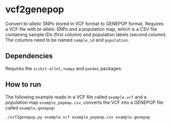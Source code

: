 # vcf2genepop
Convert bi-allelic SNPs stored in VCF format to GENEPOP format. Requires a VCF file with bi-allelic SNPs and a population map, which is a CSV file containing sample IDs (first column) and population labels (second column). The columns need to be named `sample_id` and `population`.   

## Dependencies
Requires the `scikit-allel`, `numpy` and `pandas` packages. 

## How to run
The following example reads in a VCF file called `example.vcf` and a population map `example_popmap.csv`, converts the VCF into a GENEPOP file called `example.genepop`:

`./vcf2genepop.py example.vcf example_popmap.csv example.genepop`